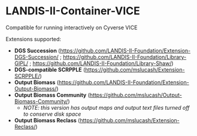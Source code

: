 # LANDIS-II-Container-VICE
Compatible for running interactively on Cyverse VICE

Extensions supported: 
* **DGS Succession** (https://github.com/LANDIS-II-Foundation/Extension-DGS-Succession/ ; https://github.com/LANDIS-II-Foundation/Library-GIPL/ ; https://github.com/LANDIS-II-Foundation/Library-Shaw/)
* **DGS-compatible SCRPPLE** (https://github.com/mslucash/Extension-SCRPPLE/)
* **Output Biomass** (https://github.com/LANDIS-II-Foundation/Extension-Output-Biomass/)
* **Output Biomass Community** (https://github.com/mslucash/Output-Biomass-Community/)
    * *NOTE: this version has output maps and output text files turned off to conserve disk space* 
* **Output Biomass Reclass** (https://github.com/mslucash/Extension-Reclass/)
